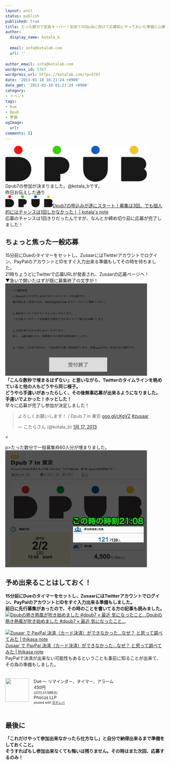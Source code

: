 ```yaml
---
layout: post
status: publish
published: true
title: たった数分で定員オーバー！初めてのDpubに向けて応募前にやっておいた準備と心構え！
author:
  display_name: kotala_b

  email: info@kotalab.com
  url: ''

author_email: info@kotalab.com
wordpress_id: 5767
wordpress_url: https://kotalab.com/?p=5767
date: '2013-01-18 10:21:24 +0900'
date_gmt: '2013-01-18 01:21:24 +0900'
category:
- イベント
tags:
- Due
- Dpub
- 準備
ogImage:
  url:
comments: []
---
```

<p><a href="/wp-content/uploads/dpub_130117.jpg" target="_blank"><img src="/wp-content/uploads/dpub_130117-448x114.jpg" alt="dpub_130117" width="448" height="114" class="alignnone size-large wp-image-5754" /></a><br />
Dpub7の参加が決まりました。@kotala_bです。<br />
昨日お伝えした通り<br />
<a href="/dpub7-one-chance" target="_blank"><img class="alignleft" src="/wp-content/uploads/dpub_130117-448x114.jpg" alt="Dpub7の申込みが遂にスタート！募集は3回、でも個人的にはチャンスは1回しかなかった！ | kotala's note" width="150" /></a><a href="/dpub7-one-chance" target="_blank">Dpub7の申込みが遂にスタート！募集は3回、でも個人的にはチャンスは1回しかなかった！ | kotala's note</a><br style="clear:both" />応募のチャンスは1回きりだったんですが、なんとか締め切り前に応募が完了しました！<br />
</p>
<!--more-->
<h2>ちょっと焦った一般応募</h2>
<p>15分前にDueのタイマーをセットし、ZusaarにはTwitterアカウントでログイン、PayPalのアカウントとIDをすぐ入力出来る準備もしてその時を待ちました。<br />
21時ちょうどにTwitterで応募URLが発表され、Zusaarの応募ページへ！<br />
▼急いで開いたはずが既に募集終了の文字が！<br />
<a href="/wp-content/uploads/dpub_130118_01.jpg" target="_blank"><img src="/wp-content/uploads/dpub_130118_01-448x292.jpg" alt="dpub_130118_01" width="448" height="292" class="alignnone size-large wp-image-5769" /></a><br />
<strong>「こんな数秒で埋まるはずない」と思いながら、Twitterのタイムラインを眺めていると他の人もどうやら同じ様子。<br />
どうやら手違いがあったらしく、その後無事応募が出来るようになりました。<br />
手違いでよかった！ホッとした！</strong><br />
早々に応募が完了し参加が決定しました！</p>
<blockquote class="twitter-tweet" lang="ja"><p>よろしくお願いします！ / Dpub 7 in 東京 <a href="http://t.co/nVvnTJAN" title="http://goo.gl/cKgVZ">goo.gl/cKgVZ</a> <a href="https://twitter.com/search/%23zusaar">#zusaar</a></p>
<p>&mdash; こたらさん (@kotala_b) <a href="https://twitter.com/kotala_b/status/291878905290309634">1月 17, 2013</a></p></blockquote>
<p><</p>
<p>p>たった数分で一般募集枠60人分が埋まりました。<br />
<a href="/wp-content/uploads/dpub_130118_02.jpg" target="_blank"><img src="/wp-content/uploads/dpub_130118_02-448x370.jpg" alt="dpub_130118_02" width="448" height="370" class="alignnone size-large wp-image-5770" /></a></p>
<h2>予め出来ることはしておく！</h2>
<p><strong>15分前にDueのタイマーをセットし、ZusaarにはTwitterアカウントでログイン、PayPalのアカウントとIDをすぐ入力出来る準備もしました。<br />
前日に先行募集があったので、その時のことを書いてる方の記事も読みました。</strong><br />
<a href="http://azur256.com/archives/6907" target="_blank"><img class="alignleft" src="https://capture.heartrails.com/150x130?http://azur256.com/archives/6907" alt="Dpubの熱き熱風が吹き始めました #dpub7 &laquo; 最近,気になったこと&hellip;" width="150" height="130" /></a><a href="http://azur256.com/archives/6907" target="_blank">Dpubの熱き熱風が吹き始めました #dpub7 &laquo; 最近,気になったこと&hellip;</a><a href="https://b.hatena.ne.jp/entry/http://azur256.com/archives/6907" target="_blank"><img border="0" src="https://b.hatena.ne.jp/entry/image/http://azur256.com/archives/6907" alt="" /></a><br style="clear:both" /><br />
<a href="http://thikasa.net/20130117/cannot-buy-from-zusaar/" target="_blank"><img class="alignleft" src="https://capture.heartrails.com/150x130?http://thikasa.net/20130117/cannot-buy-from-zusaar/" alt="Zusaar で PayPal 決済（カード決済）ができなかった...なぜ？ と思って調べてみた | thikasa note" width="150" height="130" /></a><a href="http://thikasa.net/20130117/cannot-buy-from-zusaar/" target="_blank">Zusaar で PayPal 決済（カード決済）ができなかった...なぜ？ と思って調べてみた | thikasa note</a><a href="https://b.hatena.ne.jp/entry/http://thikasa.net/20130117/cannot-buy-from-zusaar/" target="_blank"><img border="0" src="https://b.hatena.ne.jp/entry/image/http://thikasa.net/20130117/cannot-buy-from-zusaar/" alt="" /></a><br style="clear:both" />PayPalで決済が出来ない可能性もあるということも事前に知ることが出来て、その為の準備もしました。</p>
<div class="pochireba" style="text-align:left;font-size:small;padding:20px 0;overflow: hidden"><span class="removed_link" title="click.linksynergy.com/fs-bin/click?id=d2yYUp776R4&amp;subid=&amp;offerid=94348.1&amp;type=3&amp;tmpid=3910&amp;RD_PARM1=https%253A%252F%252Fitunes.apple.com%252Fjp%252Fapp%252Fdue-rimainda-taima-aramu%252Fid390017969%253Fmt%253D8%2526uo%253D4"><img src="http://a1127.phobos.apple.com/us/r1000/083/Purple/v4/09/e8/6c/09e86c7f-acc1-f73d-7198-f1dc29e5d99b/mzm.sivkbxum.png" width="75" height="75" style="float:left;margin:0 15px 0 0" class="pochi_img"></span>
<div class="pochi_info" style="text-align:left;overflow: hidden">
<div class="pochi_name"><span class="removed_link" title="click.linksynergy.com/fs-bin/click?id=d2yYUp776R4&amp;subid=&amp;offerid=94348.1&amp;type=3&amp;tmpid=3910&amp;RD_PARM1=https%253A%252F%252Fitunes.apple.com%252Fjp%252Fapp%252Fdue-rimainda-taima-aramu%252Fid390017969%253Fmt%253D8%2526uo%253D4">Due 〜 リマインダー、タイマー、アラーム</span></div>
<div class="pochi_price">450円</div>
<div class="pochi_time" style="font-size:x-small">(2013.01.18時点)</div>
<div class="pochi_seller"><span class="removed_link" title="click.linksynergy.com/fs-bin/click?id=d2yYUp776R4&amp;subid=&amp;offerid=94348.1&amp;type=3&amp;tmpid=3910&amp;RD_PARM1=https%253A%252F%252Fitunes.apple.com%252Fjp%252Fartist%252Fphocus-llp%252Fid387681526%253Fuo%253D4">Phocus LLP</span></div>
<div class="pochi_post" style="font-size:x-small">posted with <a href="https://pochireba.com">ポチレバ</a></div>
</div>
<div class="pochireba-footer" style="clear: left"></div>
</div>
<h2>最後に</h2>
<p><strong>「これだけやって参加出来なかったら仕方なし」と自分で納得出来るまで準備をしておくこと。<br />
そうすればもし参加出来なくても悔いは残りません。その時はまた次回、応募するのみ！</strong></p>
